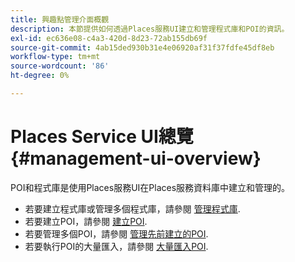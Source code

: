 ```yaml
---
title: 興趣點管理介面概觀
description: 本節提供如何透過Places服務UI建立和管理程式庫和POI的資訊。
exl-id: ec636e08-c4a3-420d-8d23-72ab155db69f
source-git-commit: 4ab15ded930b31e4e06920af31f37fdfe45df8eb
workflow-type: tm+mt
source-wordcount: '86'
ht-degree: 0%

---
```


# Places Service UI總覽 {#management-ui-overview}

POI和程式庫是使用Places服務UI在Places服務資料庫中建立和管理的。

* 若要建立程式庫或管理多個程式庫，請參閱 [管理程式庫](/help/poi-mgmt-ui/manage-libraries-in-the-places-ui.md).
* 若要建立POI，請參閱 [建立POI](/help/poi-mgmt-ui/create-a-poi-ui.md).
* 若要管理多個POI，請參閱 [管理先前建立的POI](/help/poi-mgmt-ui/managing-pois-in-the-places-ui.md).
* 若要執行POI的大量匯入，請參閱 [大量匯入POI](/help/poi-mgmt-ui/bulk-upload-pois.md).
